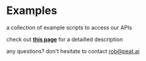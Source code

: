 # Examples
a collection of example scripts to access our APIs

check out **[this page](http://api.plantix.net)** for a detailled description

any questions? don't hesitate to contact rob@peat.ai
